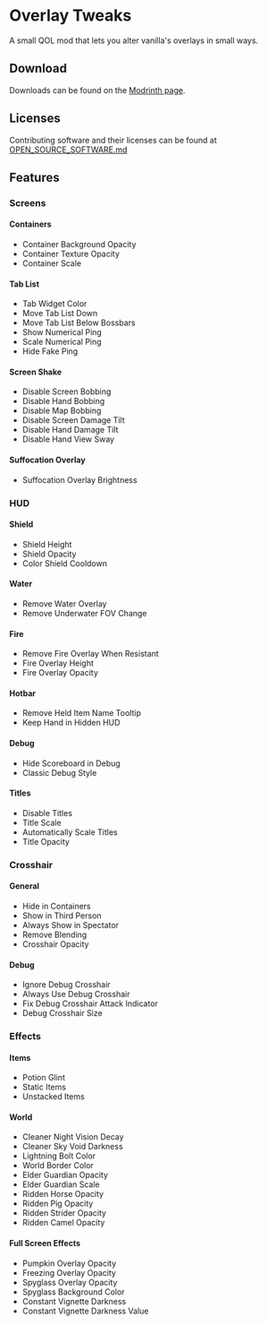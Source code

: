 # Overlay Tweaks

A small QOL mod that lets you alter vanilla's overlays in small ways.

## Download

Downloads can be found on the [Modrinth page](https://modrinth.com/mod/overlaytweaks).

## Licenses

Contributing software and their licenses can be found at [OPEN_SOURCE_SOFTWARE.md](OPEN_SOURCE_SOFTWARE.md)

## Features

### Screens

#### Containers

- Container Background Opacity
- Container Texture Opacity
- Container Scale

#### Tab List

- Tab Widget Color
- Move Tab List Down
- Move Tab List Below Bossbars
- Show Numerical Ping
- Scale Numerical Ping
- Hide Fake Ping

#### Screen Shake

- Disable Screen Bobbing
- Disable Hand Bobbing
- Disable Map Bobbing
- Disable Screen Damage Tilt
- Disable Hand Damage Tilt
- Disable Hand View Sway

#### Suffocation Overlay

- Suffocation Overlay Brightness

### HUD

#### Shield

- Shield Height
- Shield Opacity
- Color Shield Cooldown

#### Water
- Remove Water Overlay
- Remove Underwater FOV Change

#### Fire

- Remove Fire Overlay When Resistant
- Fire Overlay Height
- Fire Overlay Opacity

#### Hotbar

- Remove Held Item Name Tooltip
- Keep Hand in Hidden HUD

#### Debug

- Hide Scoreboard in Debug
- Classic Debug Style

#### Titles

- Disable Titles
- Title Scale
- Automatically Scale Titles
- Title Opacity

### Crosshair

#### General

- Hide in Containers
- Show in Third Person
- Always Show in Spectator
- Remove Blending
- Crosshair Opacity

#### Debug

- Ignore Debug Crosshair
- Always Use Debug Crosshair
- Fix Debug Crosshair Attack Indicator
- Debug Crosshair Size

### Effects

#### Items

- Potion Glint
- Static Items
- Unstacked Items

#### World

- Cleaner Night Vision Decay
- Cleaner Sky Void Darkness
- Lightning Bolt Color
- World Border Color
- Elder Guardian Opacity
- Elder Guardian Scale
- Ridden Horse Opacity
- Ridden Pig Opacity
- Ridden Strider Opacity
- Ridden Camel Opacity

#### Full Screen Effects

- Pumpkin Overlay Opacity
- Freezing Overlay Opacity
- Spyglass Overlay Opacity
- Spyglass Background Color
- Constant Vignette Darkness
- Constant Vignette Darkness Value
